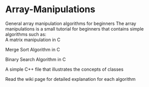 # Array-Manipulations
General array manipulation algorithms for beginners
The array manipulations is a small tutorial for beginners that contains simple algorithms such as:  
A matrix manipulation in C  

Merge Sort Algorithm in C 

Binary Search Algorithm in C

A simple C++ file that illustrates the concepts of classes  

Read the wiki page for detailed explanation for each algorithm
